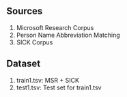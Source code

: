 ## Sources
1.  Microsoft Research Corpus
2.  Person Name Abbreviation Matching
3.  SICK Corpus

## Dataset
1. train1.tsv: MSR + SICK
2. test1.tsv: Test set for train1.tsv
